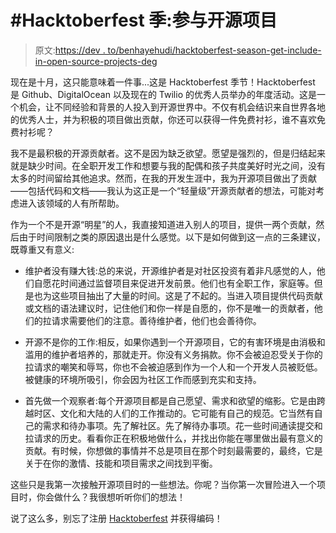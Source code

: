 # #Hacktoberfest 季:参与开源项目

> 原文:[https://dev . to/benhayehudi/hacktoberfest-season-get-include-in-open-source-projects-deg](https://dev.to/benhayehudi/hacktoberfest-season-getting-involved-in-open-source-projects-deg)

现在是十月，这只能意味着一件事...这是 Hacktoberfest 季节！Hacktoberfest 是 Github、DigitalOcean 以及现在的 Twilio 的优秀人员举办的年度活动。这是一个机会，让不同经验和背景的人投入到开源世界中。不仅有机会结识来自世界各地的优秀人士，并为积极的项目做出贡献，你还可以获得一件免费衬衫，谁不喜欢免费衬衫呢？

我不是最积极的开源贡献者。这不是因为缺乏欲望。愿望是强烈的，但是归结起来就是缺少时间。在全职开发工作和想要与我的配偶和孩子共度美好时光之间，没有太多的时间留给其他追求。然而，在我的开发生涯中，我为开源项目做出了贡献——包括代码和文档——我认为这正是一个“轻量级”开源贡献者的想法，可能对考虑进入该领域的人有所帮助。

作为一个不是开源“明星”的人，我直接知道进入别人的项目，提供一两个贡献，然后由于时间限制之类的原因退出是什么感觉。以下是如何做到这一点的三条建议，既尊重又有意义:

*   维护者没有赚大钱:总的来说，开源维护者是对社区投资有着非凡感觉的人，他们自愿花时间通过监督项目来促进开发前景。他们也有全职工作，家庭等。但是也为这些项目抽出了大量的时间。这是了不起的。当进入项目提供代码贡献或文档的语法建议时，记住他们和你一样是自愿的，你不是唯一的贡献者，他们的拉请求需要他们的注意。善待维护者，他们也会善待你。

*   开源不是你的工作:相反，如果你遇到一个开源项目，它的有害环境是由消极和滥用的维护者培养的，那就走开。你没有义务捐款。你不会被迫忍受关于你的拉请求的嘲笑和辱骂，你也不会被迫感到作为一个人和一个开发人员被贬低。被健康的环境所吸引，你会因为社区工作而感到充实和支持。

*   首先做一个观察者:每个开源项目都是自己愿望、需求和欲望的缩影。它是由跨越时区、文化和大陆的人们的工作推动的。它可能有自己的规范。它当然有自己的需求和待办事项。先了解社区。先了解待办事项。花一些时间通读提交和拉请求的历史。看看你正在积极地做什么，并找出你能在哪里做出最有意义的贡献。有时候，你想做的事情并不总是项目在那个时刻最需要的，最终，它是关于在你的激情、技能和项目需求之间找到平衡。

这些只是我第一次接触开源项目时的一些想法。你呢？当你第一次冒险进入一个项目时，你会做什么？我很想听听你们的想法！

说了这么多，别忘了注册 [Hacktoberfest](https://hacktoberfest.digitalocean.com/sign_up/about) 并获得编码！